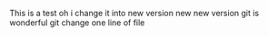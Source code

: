 This is a test oh i change it into new version new new version
git is wonderful
git change one line of file
